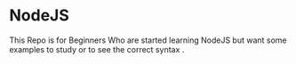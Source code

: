 # NodeJS

This Repo is for Beginners Who are started learning NodeJS but want some examples to study or to see the correct syntax .
